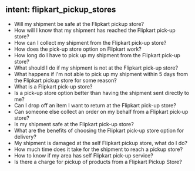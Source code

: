 ## intent: flipkart_pickup_stores
 - Will my shipment be safe at the Flipkart pickup store?
 - How will I know that my shipment has reached the Flipkart pick-up store?
 - How can I collect my shipment from the Flipkart pick-up store?
 - How does the pick-up store option on Flipkart work?
 - How long do I have to pick up my shipment from the Flipkart pick-up store?
 - What should I do if my shipment is not at the Flipkart pick-up store?
 - What happens if I'm not able to pick up my shipment within 5 days from the Flipkart pickup store for some reason?
 - What is a Flipkart pick-up store?
 - Is a pick-up store option better than having the shipment sent directly to me?
 - Can I drop off an item I want to return at the Flipkart pick-up store?
 - Can someone else collect an order on my behalf from a Flipkart pick-up store?
 - Is my shipment safe at the Flipkart pick-up store?
 - What are the benefits of choosing the Flipkart pick-up store option for delivery?
 - My shipment is damaged at the self Flipkart pickup store, what do I do?
 - How much time does it take for the shipment to reach a pickup store?
 - How to know if my area has self Flipkart pick-up service?
 - Is there a charge for pickup of products from a Flipkart Pickup Store?